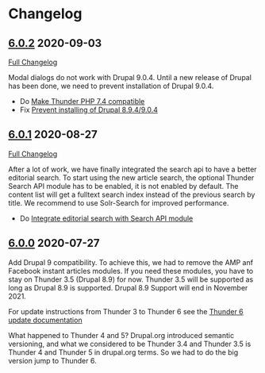 # Changelog

## [6.0.2](https://github.com/thunder/thunder-distribution/tree/6.0.2) 2020-09-03
[Full Changelog](https://github.com/thunder/thunder-distribution/compare/6.0.1...6.0.2)

Modal dialogs do not work with Drupal 9.0.4. Until a new release of Drupal has been done, we need to prevent installation of Drupal 9.0.4.

- Do [Make Thunder PHP 7.4 compatible](https://www.drupal.org/node/3168860)
- Fix [Prevent installing of Drupal 8.9.4/9.0.4](https://www.drupal.org/node/3168846)

## [6.0.1](https://github.com/thunder/thunder-distribution/tree/6.0.1) 2020-08-27
[Full Changelog](https://github.com/thunder/thunder-distribution/compare/6.0.0...6.0.1)

After a lot of work, we have finally integrated the search api to have a better editorial search.
To start using the new article search, the optional Thunder Search API module has to be enabled, it is not enabled by default. The content list will get a fulltext search index instead of the previous search by title.
We recommend to use Solr-Search for improved performance.

- Do [Integrate editorial search with Search API module](https://www.drupal.org/node/2899254)

## [6.0.0](https://github.com/thunder/thunder-distribution/tree/6.0.0) 2020-07-27

Add Drupal 9 compatibility. To achieve this, we had to remove the AMP anf Facebook instant articles modules. If you need
these modules, you have to stay on Thunder 3.5 (Drupal 8.9) for now. Thunder 3.5 will be supported as long as Drupal 8.9
is supported. Drupal 8.9 Support will end in November 2021.

For update instructions from Thunder 3 to Thunder 6 see the [Thunder 6 update documentation](https://thunder.github.io/thunder-documentation/update-3-to-6)

What happened to Thunder 4 and 5? Drupal.org introduced semantic versioning, and what we considered to be Thunder 3.4 and Thunder 3.5
is Thunder 4 and Thunder 5 in drupal.org terms. So we had to do the big version jump to Thunder 6.
